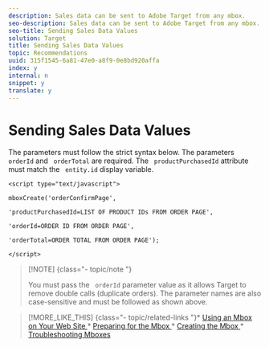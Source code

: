 ```yaml
---
description: Sales data can be sent to Adobe Target from any mbox.
seo-description: Sales data can be sent to Adobe Target from any mbox.
seo-title: Sending Sales Data Values
solution: Target
title: Sending Sales Data Values
topic: Recommendations
uuid: 315f1545-6a81-47e0-a8f9-0e8bd920affa
index: y
internal: n
snippet: y
translate: y
---
```


# Sending Sales Data Values

The parameters must follow the strict syntax below. The parameters ` orderId` and ` orderTotal` are required. The ` productPurchasedId` attribute must match the ` entity.id` display variable. 


```
<script type="text/javascript"> 
 
mboxCreate('orderConfirmPage', 
 
'productPurchasedId=LIST OF PRODUCT IDs FROM ORDER PAGE', 
 
'orderId=ORDER ID FROM ORDER PAGE', 
 
'orderTotal=ORDER TOTAL FROM ORDER PAGE'); 
 
</script>
```



>[!NOTE] {class="- topic/note "}
>
>You must pass the ` orderId` parameter value as it allows Target to remove double calls (duplicate orders). The parameter names are also case-sensitive and must be followed as shown above. 


>[!MORE_LIKE_THIS] {class="- topic/related-links "}* [ Using an Mbox on Your Web Site ](t_Using_an_Mbox_on_Your_Web_Site.md#task_0A087749BA75438D988726255BF097BB)* [ Preparing for the Mbox ](c_Preparing_for_the_Mbox.md#concept_459B7584184A4C1C9AF183EF9203C52B)* [ Creating the Mbox ](t_Creating_the_Mbox.md#task_A1D1A81FCFF046D2A2DF21814C05DA7D)* [ Troubleshooting Mboxes ](c_Troubleshooting_Mboxes.md#concept_395D034879F7428D9FF58E28068BAA70)